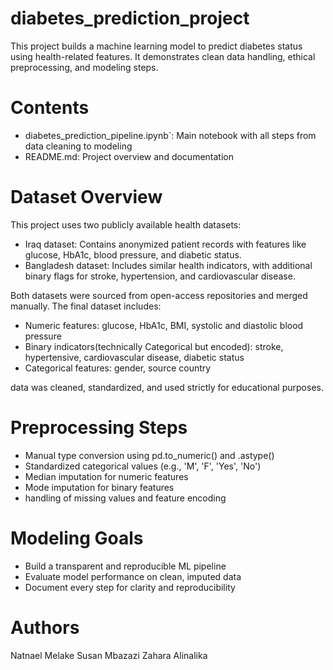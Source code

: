 # diabetes_prediction_project

This project builds a machine learning model to predict diabetes status using health-related features. It demonstrates clean data handling, ethical preprocessing, and modeling steps.

# Contents
- diabetes_prediction_pipeline.ipynb`: Main notebook with all steps from data cleaning to modeling
- README.md: Project overview and documentation

# Dataset Overview

This project uses two publicly available health datasets:

- Iraq dataset: Contains anonymized patient records with features like glucose, HbA1c, blood pressure, and diabetic status.
- Bangladesh dataset: Includes similar health indicators, with additional binary flags for stroke, hypertension, and cardiovascular disease.

Both datasets were sourced from open-access repositories and merged manually. The final dataset includes:

- Numeric features: glucose, HbA1c, BMI, systolic and diastolic blood pressure
- Binary indicators(technically Categorical but encoded): stroke, hypertensive, cardiovascular disease, diabetic status
- Categorical features: gender, source country

data was cleaned, standardized, and used strictly for educational purposes. 


# Preprocessing Steps
- Manual type conversion using pd.to_numeric() and .astype() 
- Standardized categorical values (e.g., 'M', 'F', 'Yes', 'No')
- Median imputation for numeric features
- Mode imputation for binary features 
- handling of missing values and feature encoding

# Modeling Goals
- Build a transparent and reproducible ML pipeline
- Evaluate model performance on clean, imputed data
- Document every step for clarity and reproducibility



# Authors
Natnael Melake 
Susan Mbazazi
Zahara Alinalika


